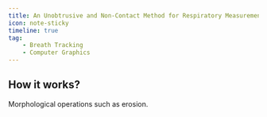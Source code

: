 ```yaml
---
title: An Unobtrusive and Non-Contact Method for Respiratory Measurement With Respiratory Region Detecting Algorithm Based on Depth Images
icon: note-sticky
timeline: true
tag:
    - Breath Tracking
    - Computer Graphics
---
```


## How it works?

Morphological operations such as erosion.